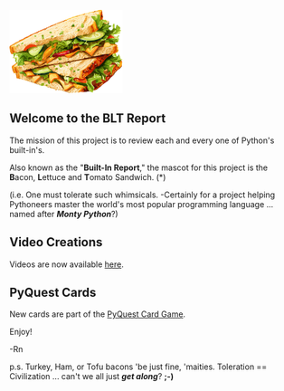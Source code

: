 ![The BLT Report](https://github.com/Python3-Training/The-Built-In-Report/blob/main/sandwich.png "The Built-In Report")

## Welcome to the BLT Report

The mission of this project is to review each and every one of Python's built-in's.

Also known as the "**Built-In Report**," the mascot for this project is the **B**acon, **L**ettuce and **T**omato Sandwich. (*)

(i.e. One must tolerate such whimsicals. -Certainly for a project helping Pythoneers master the world's most popular programming language ... named after ***Monty Python***?)

## Video Creations

Videos are now available [here](https://www.youtube.com/watch?v=Rgnu7Nz4d3M&t=21s).

## PyQuest Cards

New cards are part of the [PyQuest Card Game](https://github.com/Python3-Training/PyQuest/tree/main/CardGame).

Enjoy!

-Rn


p.s. Turkey, Ham, or Tofu bacons 'be just fine, 'maities. Toleration == Civilization ... can't we all just ***get along***? **;-)**


